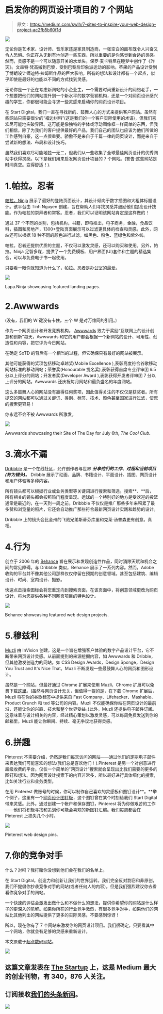 # 启发你的网页设计项目的 7 个网站

> 原文：<https://medium.com/swlh/7-sites-to-inspire-your-web-design-project-ac2fb5b60f1d>

![](img/d456e276e23cd703a08da9a0765bc589.png)

无论你是艺术家、设计师、音乐家还是家具制造商，一张空白的画布既令人兴奋又令人恐惧。你正在从无到有地创造一些东西，所以重要的是你感觉到合适的灵感。然而，灵感不是一个可以随意开关的水龙头。保罗·麦卡特尼在睡梦中创作了《昨天》。文森特·梵高搬到巴黎，受到巴黎后印象派运动的影响。苹果的产品设计受到了博朗设计师迪特·拉姆斯作品的巨大影响。所有的想法和设计都有一个起点，似乎即使是最好的也能以不同的方式找到灵感。

无论你是一个正在考虑新网站的小企业主，一个需要时尚重新设计的网络老手，一个想要把他们的网站提升到一个新水平的数字营销机构，还是一个对网页设计感兴趣的学生，你都很可能会寻求一些灵感来启动你的网页设计项目。

在 Start Digital，我们一直在寻找新的、鼓舞人心的方式来提供客户网站。虽然有些网站只需要很少的“褶边材料”(这是我们的一个客户实际使用的术语)，但我们喜欢尽可能地突破界限。这可能是像独特的字体或浮动图像框一样简单的东西，但我们相信，除了为我们的客户提供最好的产品，我们自己的团队也应该为他们所做的工作感到自豪，这一点很重要。骄傲不是来自于千篇一律的网页设计，而是来自于尝试新的想法、布局和设计技巧。

虽然我们喜欢尽可能地独一无二，但我们从一些收集了全球最佳网页设计的优秀网站中获得灵感。以下是我们用来启发网页设计项目的 7 个网站。(警告:这些网站是时间真空。变得舒适！).

# 1.帕拉。忍者

[帕拉。Ninja](https://www.lapa.ninja/) 展示了最好的登陆页面设计，其设计倾向于数字插图和大粗体标题设计。该平台由 Tinh Nguyen 创建，旨在帮助人们寻找灵感并鼓励他们提高设计技能。作为帕拉的崇拜者和常客。忍者，我们可以证明该网站肯定是这样做的！

通过 37 个不同的类别，包括机构，书籍，即将推出，电子商务，金融，食品饮料，插图和房地产，1300+登陆页面展示可以过滤更具体的检查和灵感。此外，网站还可以根据 18 种不同的颜色进行过滤，如黑色、粉色、蓝绿色和紫外线。

帕拉。忍者还提供优质的主题，不仅可以激发灵感，还可以购买和使用。另外，帕拉。Ninja 足智多谋，提供了一个免费模板、用户界面(UI)套件和主题的精选集合，可以与免费电子书一起使用。

只要看一眼你就知道为什么了，帕拉。忍者是办公室的最爱。

![](img/3434fd0822a676b42853b4d2f7714803.png)

Lapa.Ninja showcasing featured landing pages.

# 2.Awwwards

(没有，我们的 W 键没有卡住。三个 W 是对万维网的引用。)

作为一个网页设计和开发竞赛机构， [Awwwards](https://www.awwwards.com/) 致力于奖励“互联网上的设计创意和创新”每天，Awwwards 和它的用户都会根据一个新网站的设计、可用性、创造性和内容，把它评为今日网站。

在确定 SoTD 的背后有一个相当的过程，但它确保只有最好的网站被展示。

其他可能获得的奖项包括移动卓越奖(Mobile Excellence ),表彰高度符合谷歌移动网站标准的移动网站；荣誉奖(Honourable 提名奖),表彰获得首席专业评审团 6.5 分以上评分的网站；开发者奖(Developer Award ),表彰获得开发者评审团 7 分以上评分的网站。Awwwards 还庆祝每月网站和最负盛名的年度网站。

这么多鼓舞人心的网站没有赢得任何奖项，因此值得关注的不仅仅是获奖者。所有提交的网站都可以通过关键词、类别、标签、技术、颜色甚至国家进行过滤，使您的搜索更容易！

你永远不会不被 Awwwards 所激发。

![](img/5e618489009463876db0162dba2f7bb6.png)

Awwwards showcasing their Site of The Day for July 6th, *The Cool Club*.

# 3.滴水不漏

[Dribbble](https://dribbble.com/) 是一个在线社区，允许创作者与世界 ***分享他们的工作、过程和当前项目(称为镜头)。*** Dribble 展示了动画、品牌、书籍设计、平面设计、插图、网页设计和用户体验等多种内容。

所有镜头都可以根据行业或业务类型等关键词进行搜索和筛选。搜索**、**后，所有相关的镜头都会按照热门程度呈现。运球的一个特别好的地方是受欢迎的投篮通常是最近的，在一天到一周之前。Dribbble 不仅仅是推广那些多年来积累了最多赞和浏览量的照片，它还会自动推广那些符合最新网页设计实践和趋势的设计。

Dribbble 上的镜头会比金州的飞溅兄弟斯蒂芬库里和克莱·汤普森更有创意。真相。

# 4.行为

创立于 2006 年的 [Behance](https://www.behance.net/) 旨在展示和发现创造性作品，同时消除天赋和机会之间的常见障碍。与 Dribbble 类似，Behance 展示了一系列内容。然而，Adobe 收购的平台并不像其他公司那样仅仅停留在预期的创意领域。甚至包括建筑、编辑设计、时尚、室内设计、摄影。

快速点击搜索图标会将您重定向到搜索页面，在该页面中，将创意领域更改为网页设计，将为您提供各种不同网页项目的特色设计。

![](img/7972c5311ef41d7427da2ec88d572ff8.png)

Behance showcasing featured web design projects.

# 5.穆兹利

[Muzli](https://muz.li/) 由 InVision 创建，这是一个旨在增强客户体验的数字产品设计平台，它不断带来网页设计灵感。从前面提到的来源挖掘内容，如 Awwwards 和 Dribble，但其他激发创造力的网站，如 CSS Design Awards，Design Sponge，Design You Trust and It's Nice That，Muzli 不断发现一些最鼓舞人心的网页和图形设计。

虽然是一个网站，但最好通过 Chrome 扩展来使用 Muzli，Chrome 扩展可以免费下载[这里](https://chrome.google.com/webstore/detail/muzli-2-stay-inspired/glcipcfhmopcgidicgdociohdoicpdfc)。(虽然与网页设计无关，但值得一提的是，在下载 Chrome 扩展后，Muzli 将在你的谷歌标签中提供来自 Fast Company、Lifehacker、Mashable、Product Crunch 和 ted 等公司的内容。Muzli 不仅能确保你站在网页设计的最前沿，还能让你的兴趣、技术和整个世界受益。)此外，Muzli 还提供电子邮件订阅。这意味着与设计相关的内容，经过精心策划以激发灵感，可以每周免费发送到你的邮箱里。Muzli 能让你瞬间、持续、毫无争议地获得灵感。

# 6.拼趣

Pinterest 不需要介绍，仍然是我们每天访问的网站——通过他们的定期电子邮件来表达我们可能喜欢的想法(我们总是喜欢他们！).Pinterest 是另一个对创意进行超级收费的平台。仅仅一个简单的“网页设计”搜索就会呈现出比我们需要的更多的图钉和想法。因为网页设计搜索下的内容非常多，所以最好进行具体细化的搜索，比如关注行业和业务类型。

在用 Pinterest 做账号的时候，你可以制作自己喜欢的灵感板和图钉设计**。**举个例子，这里有一个[网页设计图钉板](https://www.pinterest.com.au/startdigital09/web-design/)，这个图钉曾在某个时刻给我们 Start Digital 带来灵感。此外，通过创建一个帐户和保存图钉，Pinterest 将为你做艰苦的工作——他们将积极寻找和策划你可能会喜欢的新图钉汇编。我们每周都会在 Pinterest 上损失几个小时。

![](img/40071d9245bbea4ede44c8a2a59fd9a0.png)

Pinterest web design pins.

# 7.你的竞争对手

什么？对吗？我打赌你没想到他们会在我们的名单上。

在 Start Digital，创造力和创新让我们的世界运转。我们完全反对剽窃和非原创，我们不提倡你抄袭竞争对手的网站(或者任何人的内容)。但是我们强烈建议你去看看你竞争对手的网站。

一个快速的评估会激发出做什么和不做什么的想法，提供你希望你的网站是什么样子的更深入的见解。如果你所在的行业竞争激烈，有很多竞争对手，如果他们的网站比其他列出的网站提供了更多的实际灵感，不要感到惊讶！

所以，现在你有了 7 个网站来激发你的网页设计项目。我们很确定，只要看其中一个网站，你就会有足够的灵感来重新设计。

本文原载于[起点数码网站](https://startdigital.com.au/7-sites-inspire-web-design/)。

[![](img/308a8d84fb9b2fab43d66c117fcc4bb4.png)](https://medium.com/swlh)

## 这篇文章发表在 [The Startup](https://medium.com/swlh) 上，这是 Medium 最大的创业刊物，有 340，876 人关注。

## 订阅接收[我们的头条新闻](http://growthsupply.com/the-startup-newsletter/)。

[![](img/b0164736ea17a63403e660de5dedf91a.png)](https://medium.com/swlh)